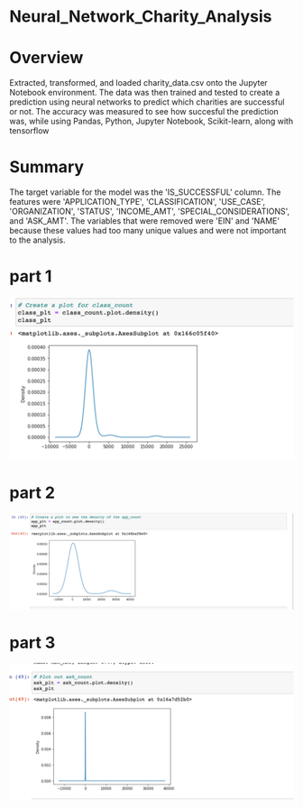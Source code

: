 # Neural_Network_Charity_Analysis


# Overview 
Extracted, transformed, and loaded charity_data.csv onto the Jupyter Notebook environment. The data was then trained and tested to create a prediction using neural networks to predict which charities are successful or not. The accuracy was measured to see how succesful the prediction was, while using Pandas, Python, Jupyter Notebook, Scikit-learn, along with tensorflow
# Summary
The target variable for the model was the 'IS_SUCCESSFUL' column. The features were 'APPLICATION_TYPE', 'CLASSIFICATION', 'USE_CASE', 'ORGANIZATION', 'STATUS', 'INCOME_AMT', 'SPECIAL_CONSIDERATIONS', and 'ASK_AMT'. The variables that were removed were 'EIN' and 'NAME' because these values had too many unique values and were not important to the analysis.
# part 1
![](pics/density.png)

# part 2
![](pics/density2.png)

# part 3
![](pics/density3.png)


